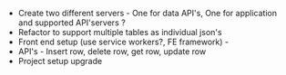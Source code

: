 - Create two different servers - One for data API's, One for application and supported API'servers ?
- Refactor to support multiple tables as individual json's
- Front end setup (use service workers?, FE framework) -
- API's - Insert row, delete row, get row, update row 
- Project setup upgrade
